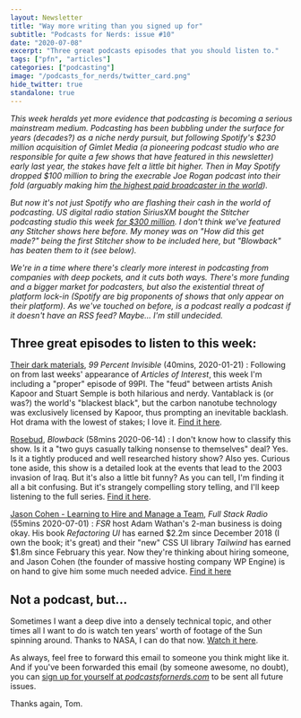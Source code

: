 ```yaml
---
layout: Newsletter
title: "Way more writing than you signed up for"
subtitle: "Podcasts for Nerds: issue #10"
date: "2020-07-08"
excerpt: "Three great podcasts episodes that you should listen to."
tags: ["pfn", "articles"]
categories: ["podcasting"]
image: "/podcasts_for_nerds/twitter_card.png"
hide_twitter: true
standalone: true
---
```


_This week heralds yet more evidence that podcasting is becoming a serious mainstream medium. Podcasting has been bubbling under the surface for years (decades?) as a niche nerdy pursuit, but following Spotify's $230 million acquisition of Gimlet Media (a pioneering podcast studio who are responsible for quite a few shows that have featured in this newsletter) early last year, the stakes have felt a little bit higher. Then in May Spotify dropped $100 million to bring the execrable Joe Rogan podcast into their fold (arguably making him [the highest paid broadcaster in the world](https://www.theguardian.com/media/2020/may/24/spotify-podcast-deal-the-joe-rogan-experience))._

_But now it's not just Spotify who are flashing their cash in the world of podcasting. US digital radio station SiriusXM bought the Stitcher podcasting studio this week [for $300 million](https://www.wsj.com/articles/siriusxm-to-buy-stitcher-podcasting-unit-from-scripps-11594075192). I don't think we've featured any Stitcher shows here before. My money was on "How did this get made?" being the first Stitcher show to be included here, but "Blowback" has beaten them to it (see below)._

_We're in a time where there's clearly more interest in podcasting from companies with deep pockets, and it cuts both ways. There's more funding and a bigger market for podcasters, but also the existential threat of platform lock-in (Spotify are big proponents of shows that only appear on their platform). As we've touched on before, is a podcast really a podcast if it doesn't have an RSS feed? Maybe... I'm still undecided._

## Three great episodes to listen to this week:

[Their dark materials](https://99percentinvisible.org/episode/their-dark-materials/), _99 Percent Invisible_ (40mins, 2020-01-21)
: Following on from last weeks' appearance of _Articles of Interest_, this week I'm including a "proper" episode of 99PI. The "feud" between artists Anish Kapoor and Stuart Semple is both hilarious and nerdy. Vantablack is (or was?) the world's "blackest black", but the carbon nanotube technology was exclusively licensed by Kapoor, thus prompting an inevitable backlash. Hot drama with the lowest of stakes; I love it. [Find it here](https://99percentinvisible.org/episode/their-dark-materials/).

[Rosebud](https://blowback.show/), _Blowback_ (58mins 2020-06-14)
: I don't know how to classify this show. Is it a "two guys casually talking nonsense to themselves" deal? Yes. Is it a tightly produced and well researched history show? Also yes. Curious tone aside, this show is a detailed look at the events that lead to the 2003 invasion of Iraq. But it's also a little bit funny? As you can tell, I'm finding it all a bit confusing. But it's strangely compelling story telling, and I'll keep listening to the full series. [Find it here](https://blowback.show/).

[Jason Cohen - Learning to Hire and Manage a Team](https://www.fullstackradio.com/episodes/142), _Full Stack Radio_ (55mins 2020-07-01)
: _FSR_ host Adam Wathan's 2-man business is doing okay. His book _Refactoring UI_ has earned $2.2m since December 2018 (I own the book; it's great) and their "new" CSS UI library _Tailwind_ has earned $1.8m since February this year. Now they're thinking about hiring someone, and Jason Cohen (the founder of massive hosting company WP Engine) is on hand to give him some much needed advice. [Find it here](https://www.fullstackradio.com/episodes/142)

## Not a podcast, but...

Sometimes I want a deep dive into a densely technical topic, and other times all I want to do is watch ten years' worth of footage of the Sun spinning around. Thanks to NASA, I can do that now. [Watch it here](https://www.youtube.com/watch?v=l3QQQu7QLoM).

As always, feel free to forward this email to someone you think might like it. And if you've been forwarded this email (by someone awesome, no doubt), you can [sign up for yourself at _podcastsfornerds.com_](https://podcastsfornerds.com/) to be sent all future issues.

Thanks again,
Tom.
